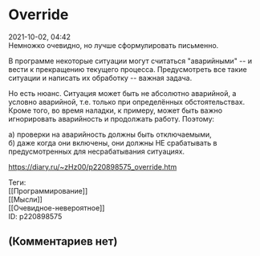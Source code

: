 Override
========

  
2021-10-02, 04:42  
 Немножко очевидно, но лучше сформулировать письменно.   
   
 В программе некоторые ситуации могут считаться "аварийными" -- и вести к прекращению текущего процесса. Предусмотреть все такие ситуации и написать их обработку -- важная задача.   
   
 Но есть нюанс. Ситуация может быть не абсолютно аварийной, а условно аварийной, т.е. только при определённых обстоятельствах. Кроме того, во время наладки, к примеру, может быть важно игнорировать аварийность и продолжать работу. Поэтому:   
   
 а) проверки на аварийность должны быть отключаемыми,   
 б) даже когда они включены, они должны НЕ срабатывать в предусмотренных для несрабатывания ситуациях.   
  
<https://diary.ru/~zHz00/p220898575_override.htm>  
  
Теги:  
[[Программирование]]  
[[Мысли]]  
[[Очевидное-невероятное]]  
ID: p220898575  


(Комментариев нет)
------------------